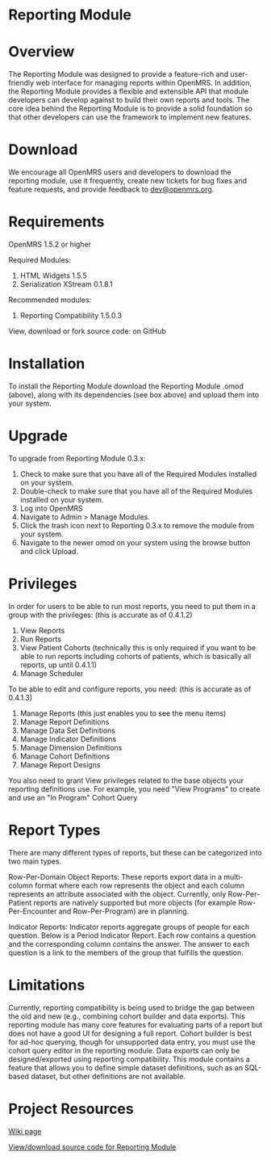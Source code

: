 Reporting Module
================

Overview
========
The Reporting Module was designed to provide a feature-rich and user-friendly web interface for managing reports within OpenMRS. In addition, the Reporting Module provides a flexible and extensible API that module developers can develop against to build their own reports and tools. The core idea behind the Reporting Module is to provide a solid foundation so that other developers can use the framework to implement new features.
   
Download
========
We encourage all OpenMRS users and developers to download the reporting module, use it frequently, create new tickets for bug fixes and feature requests, and provide feedback to dev@openmrs.org.
  
Requirements
================
OpenMRS 1.5.2 or higher

Required Modules:  
1. HTML Widgets 1.5.5  
2. Serialization XStream 0.1.8.1

Recommended modules:  
1. Reporting Compatibility 1.5.0.3

View, download or fork source code: on GitHub
  
Installation
================
  
To install the Reporting Module download the Reporting Module .omod (above), along with its dependencies (see box above) and upload them into your system.
  
Upgrade
================
  
To upgrade from Reporting Module 0.3.x:
  1. Check to make sure that you have all of the Required Modules installed on your system.
  2. Double-check to make sure that you have all of the Required Modules installed on your system.
  3. Log into OpenMRS
  4. Navigate to Admin > Manage Modules.
  5. Click the trash icon next to Reporting 0.3.x to remove the module from your system.
  6. Navigate to the newer omod on your system using the browse button and click Upload.
  
Privileges
================
  
In order for users to be able to run most reports, you need to put them in a group with the privileges:
(this is accurate as of 0.4.1.2)  
1. View Reports  
2. Run Reports  
3. View Patient Cohorts (technically this is only required if you want to be able to run reports including cohorts of patients, which is basically all reports, up until 0.4.1.1)   
4. Manage Scheduler

To be able to edit and configure reports, you need: 
(this is accurate as of 0.4.1.3)  
1. Manage Reports (this just enables you to see the menu items)  
2. Manage Report Definitions  
3. Manage Data Set Definitions  
4. Manage Indicator Definitions  
5. Manage Dimension Definitions  
6. Manage Cohort Definitions  
7. Manage Report Designs

You also need to grant View privileges related to the base objects your reporting definitions use. For example, you need "View Programs" to create and use an "In Program" Cohort Query
  
  Report Types
  ================
  
There are many different types of reports, but these can be categorized into two main types.

Row-Per-Domain Object Reports: These reports export data in a multi-column format where each row represents the object and each column represents an attribute associated with the object. Currently, only Row-Per-Patient reports are natively supported but more objects (for example Row-Per-Encounter and Row-Per-Program) are in planning.

Indicator Reports: Indicator reports aggregate groups of people for each question. Below is a Period Indicator Report. Each row contains a question and the corresponding column contains the answer. The answer to each question is a link to the members of the group that fulfills the question.
  
Limitations
================
  
Currently, reporting compatibility is being used to bridge the gap between the old and new (e.g., combining cohort builder and data exports). This reporting module has many core features for evaluating parts of a report but does not have a good UI for designing a full report. Cohort builder is best for ad-hoc querying, though for unsupported data entry, you must use the cohort query editor in the reporting module. Data exports can only be designed/exported using reporting compatibility. This module contains a feature that allows you to define simple dataset definitions, such as an SQL-based dataset, but other definitions are not available.
  
Project Resources
================
   
[Wiki page](https://wiki.openmrs.org/display/docs/Reporting+Module)

[View/download source code for Reporting Module](https://github.com/openmrs/openmrs-module-reporting)

